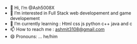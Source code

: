 - 👋 Hi, I’m @Ash5008X
- 👀 I’m interested in Full Stack web developement and game developement
- 🌱 I’m currently learning : Html css js python c++ java and c
- 📫 How to reach me : ashmit3108@gmail.com
- 😄 Pronouns: ... he/him

<!---
Ash5008X/Ash5008X is a ✨ special ✨ repository because its `README.md` (this file) appears on your GitHub profile.
You can click the Preview link to take a look at your changes.
--->
